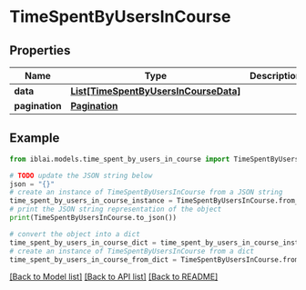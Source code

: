 # TimeSpentByUsersInCourse


## Properties

Name | Type | Description | Notes
------------ | ------------- | ------------- | -------------
**data** | [**List[TimeSpentByUsersInCourseData]**](TimeSpentByUsersInCourseData.md) |  | [optional] 
**pagination** | [**Pagination**](Pagination.md) |  | 

## Example

```python
from iblai.models.time_spent_by_users_in_course import TimeSpentByUsersInCourse

# TODO update the JSON string below
json = "{}"
# create an instance of TimeSpentByUsersInCourse from a JSON string
time_spent_by_users_in_course_instance = TimeSpentByUsersInCourse.from_json(json)
# print the JSON string representation of the object
print(TimeSpentByUsersInCourse.to_json())

# convert the object into a dict
time_spent_by_users_in_course_dict = time_spent_by_users_in_course_instance.to_dict()
# create an instance of TimeSpentByUsersInCourse from a dict
time_spent_by_users_in_course_from_dict = TimeSpentByUsersInCourse.from_dict(time_spent_by_users_in_course_dict)
```
[[Back to Model list]](../README.md#documentation-for-models) [[Back to API list]](../README.md#documentation-for-api-endpoints) [[Back to README]](../README.md)


